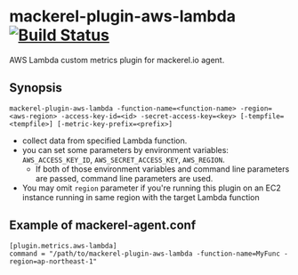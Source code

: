 mackerel-plugin-aws-lambda [![Build Status](https://travis-ci.org/astj/mackerel-plugin-aws-lambda.svg?branch=master)](https://travis-ci.org/astj/mackerel-plugin-aws-lambda)
=================================

AWS Lambda custom metrics plugin for mackerel.io agent.

## Synopsis

```shell
mackerel-plugin-aws-lambda -function-name=<function-name> -region=<aws-region> -access-key-id=<id> -secret-access-key=<key> [-tempfile=<tempfile>] [-metric-key-prefix=<prefix>]
```
* collect data from specified Lambda function.
* you can set some parameters by environment variables: `AWS_ACCESS_KEY_ID`, `AWS_SECRET_ACCESS_KEY`, `AWS_REGION`.
  * If both of those environment variables and command line parameters are passed, command line parameters are used.
* You may omit `region` parameter if you're running this plugin on an EC2 instance running in same region with the target Lambda function

## Example of mackerel-agent.conf

```
[plugin.metrics.aws-lambda]
command = "/path/to/mackerel-plugin-aws-lambda -function-name=MyFunc -region=ap-northeast-1"
```

